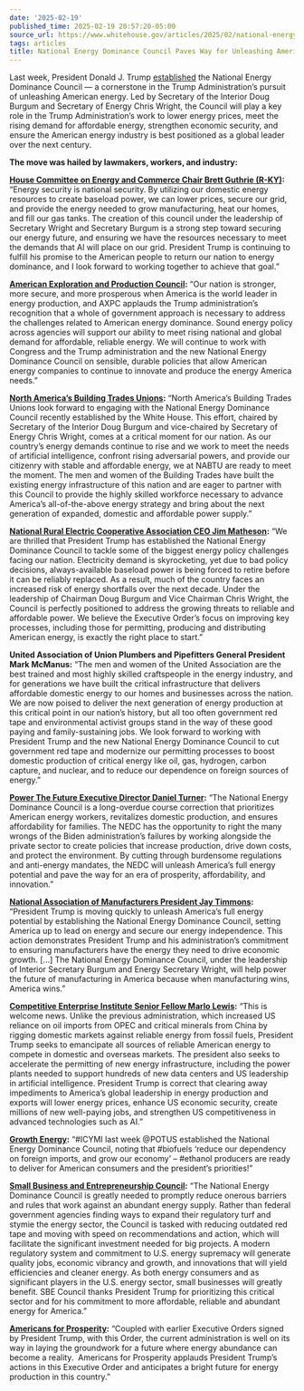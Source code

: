 ```yaml
---
date: '2025-02-19'
published_time: 2025-02-19 20:57:20-05:00
source_url: https://www.whitehouse.gov/articles/2025/02/national-energy-dominance-council-paves-way-for-unleashing-american-energy/
tags: articles
title: National Energy Dominance Council Paves Way for Unleashing American Energy
---
```

 
Last week, President Donald J. Trump
[established](https://www.whitehouse.gov/fact-sheets/2025/02/fact-sheet-president-donald-j-trump-establishes-the-national-energy-dominance-council/)
the National Energy Dominance Council — a cornerstone in the Trump
Administration’s pursuit of unleashing American energy. Led by Secretary
of the Interior Doug Burgum and Secretary of Energy Chris Wright, the
Council will play a key role in the Trump Administration’s work to lower
energy prices, meet the rising demand for affordable energy, strengthen
economic security, and ensure the American energy industry is best
positioned as a global leader over the next century.

**The move was hailed by lawmakers, workers, and industry:**

[**House Committee on Energy and Commerce Chair Brett Guthrie
(R-KY)**](https://energycommerce.house.gov/posts/chairman-guthrie-commends-the-creation-of-the-national-energy-dominance-council)**:**
“Energy security is national security. By utilizing our domestic energy
resources to create baseload power, we can lower prices, secure our
grid, and provide the energy needed to grow manufacturing, heat our
homes, and fill our gas tanks. The creation of this council under the
leadership of Secretary Wright and Secretary Burgum is a strong step
toward securing our energy future, and ensuring we have the resources
necessary to meet the demands that AI will place on our grid. President
Trump is continuing to fulfill his promise to the American people to
return our nation to energy dominance, and I look forward to working
together to achieve that goal.”

[**American Exploration and Production
Council**](https://axpc.org/2025/02/14/axpc-statement-on-creation-of-national-energy-dominance-council/)**:**
“Our nation is stronger, more secure, and more prosperous when America
is the world leader in energy production, and AXPC applauds the Trump
administration’s recognition that a whole of government approach is
necessary to address the challenges related to American energy
dominance. Sound energy policy across agencies will support our ability
to meet rising national and global demand for affordable, reliable
energy. We will continue to work with Congress and the Trump
administration and the new National Energy Dominance Council on
sensible, durable policies that allow American energy companies to
continue to innovate and produce the energy America needs.”

[**North America’s Building Trades
Unions**](https://www.nabtu.org/press_releases/nabtu-statement-on-national-energy-dominance-council/)**:**
“North America’s Building Trades Unions look forward to engaging with
the National Energy Dominance Council recently established by the White
House. This effort, chaired by Secretary of the Interior Doug Burgum and
vice-chaired by Secretary of Energy Chris Wright, comes at a critical
moment for our nation. As our country’s energy demands continue to rise
and we work to meet the needs of artificial intelligence, confront
rising adversarial powers, and provide our citizenry with stable and
affordable energy, we at NABTU are ready to meet the moment. The men and
women of the Building Trades have built the existing energy
infrastructure of this nation and are eager to partner with this Council
to provide the highly skilled workforce necessary to advance America’s
all-of-the-above energy strategy and bring about the next generation of
expanded, domestic and affordable power supply.”

[**National Rural Electric Cooperative Association CEO Jim
Matheson**](https://www.electric.coop/americas-electric-cooperatives-applaud-formation-of-the-national-energy-dominance-council)**:**
“We are thrilled that President Trump has established the National
Energy Dominance Council to tackle some of the biggest energy policy
challenges facing our nation. Electricity demand is skyrocketing, yet
due to bad policy decisions, always-available baseload power is being
forced to retire before it can be reliably replaced. As a result, much
of the country faces an increased risk of energy shortfalls over the
next decade. Under the leadership of Chairman Doug Burgum and Vice
Chairman Chris Wright, the Council is perfectly positioned to address
the growing threats to reliable and affordable power. We believe the
Executive Order’s focus on improving key processes, including those for
permitting, producing and distributing American energy, is exactly the
right place to start.”

**United Association of Union Plumbers and Pipefitters General President
Mark McManus:** “The men and women of the United Association are the
best trained and most highly skilled craftspeople in the energy
industry, and for generations we have built the critical infrastructure
that delivers affordable domestic energy to our homes and businesses
across the nation. We are now poised to deliver the next generation of
energy production at this critical point in our nation’s history, but
all too often government red tape and environmental activist groups
stand in the way of these good paying and family-sustaining jobs. We
look forward to working with President Trump and the new National Energy
Dominance Council to cut government red tape and modernize our
permitting processes to boost domestic production of critical energy
like oil, gas, hydrogen, carbon capture, and nuclear, and to reduce our
dependence on foreign sources of energy.”

[**Power The Future Executive Director Daniel
Turner**](https://powerthefuture.com/president-trump-announces-the-national-energy-dominance-council/)**:**
“The National Energy Dominance Council is a long-overdue course
correction that prioritizes American energy workers, revitalizes
domestic production, and ensures affordability for families. The NEDC
has the opportunity to right the many wrongs of the Biden
administration’s failures by working alongside the private sector to
create policies that increase production, drive down costs, and protect
the environment. By cutting through burdensome regulations and
anti-energy mandates, the NEDC will unleash America’s full energy
potential and pave the way for an era of prosperity, affordability, and
innovation.”

[**National Association of Manufacturers President Jay
Timmons**](https://nam.org/manufacturers-national-energy-dominance-council-shows-president-trumps-commitment-to-american-energy-leadership-and-manufacturing-growth-33293/?stream=series-press-releases)**:**
“President Trump is moving quickly to unleash America’s full energy
potential by establishing the National Energy Dominance Council, setting
America up to lead on energy and secure our energy independence. This
action demonstrates President Trump and his administration’s commitment
to ensuring manufacturers have the energy they need to drive economic
growth. \[…\] The National Energy Dominance Council, under the
leadership of Interior Secretary Burgum and Energy Secretary Wright,
will help power the future of manufacturing in America because when
manufacturing wins, America wins.”

[**Competitive Enterprise Institute Senior Fellow Marlo
Lewis**](https://cei.org/news_releases/cei-applauds-launch-of-president-trumps-national-energy-dominance-council/)**:**
“This is welcome news. Unlike the previous administration, which
increased US reliance on oil imports from OPEC and critical minerals
from China by rigging domestic markets against reliable energy from
fossil fuels, President Trump seeks to emancipate all sources of
reliable American energy to compete in domestic and overseas markets.
The president also seeks to accelerate the permitting of new energy
infrastructure, including the power plants needed to support hundreds of
new data centers and US leadership in artificial intelligence. President
Trump is correct that clearing away impediments to America’s global
leadership in energy production and exports will lower energy prices,
enhance US economic security, create millions of new well-paying jobs,
and strengthen US competitiveness in advanced technologies such as AI.”

[**Growth
Energy**](https://x.com/GrowthEnergy/status/1891885351733547320)**:**
“#ICYMI last week @POTUS established the National Energy Dominance
Council, noting that \#biofuels ‘reduce our dependency on foreign
imports, and grow our economy’ – \#ethanol producers are ready to
deliver for American consumers and the president’s priorities!”

[**Small Business and Entrepreneurship
Council**](https://sbecouncil.org/2025/02/17/sbe-council-applauds-president-trumps-national-energy-dominance-council-eo/)**:**
“The National Energy Dominance Council is greatly needed to promptly
reduce onerous barriers and rules that work against an abundant energy
supply. Rather than federal government agencies finding ways to expand
their regulatory turf and stymie the energy sector, the Council is
tasked with reducing outdated red tape and moving with speed on
recommendations and action, which will facilitate the significant
investment needed for big projects. A modern regulatory system and
commitment to U.S. energy supremacy will generate quality jobs, economic
vibrancy and growth, and innovations that will yield efficiencies and
cleaner energy. As both energy consumers and as significant players in
the U.S. energy sector, small businesses will greatly benefit. SBE
Council thanks President Trump for prioritizing this critical sector and
for his commitment to more affordable, reliable and abundant energy for
America.”

[**Americans for
Prosperity**](https://americansforprosperity.org/policy-corner/president-trump-establishes-national-energy-dominance-council/)**:**
“Coupled with earlier Executive Orders signed by President Trump, with
this Order, the current administration is well on its way in laying the
groundwork for a future where energy abundance can become a reality. 
Americans for Prosperity applauds President Trump’s actions in this
Executive Order and anticipates a bright future for energy production in
this country.”
